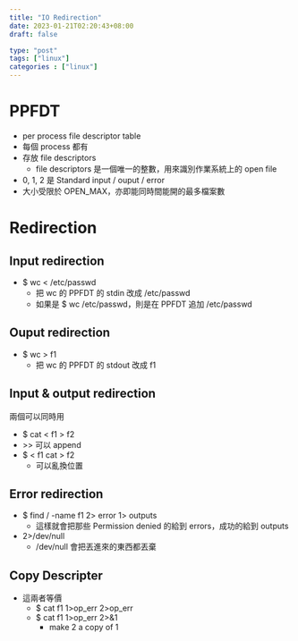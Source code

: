 ```yaml
---
title: "IO Redirection"
date: 2023-01-21T02:20:43+08:00
draft: false

type: "post"
tags: ["linux"]
categories : ["linux"]
---
```


# PPFDT
- per process file descriptor table
- 每個 process 都有
- 存放 file descriptors
    - file descriptors 是一個唯一的整數，用來識別作業系統上的 open file
- 0, 1, 2 是 Standard input / ouput / error
- 大小受限於 OPEN_MAX，亦即能同時間能開的最多檔案數

# Redirection

## Input redirection
- $ wc < /etc/passwd
    - 把 wc 的 PPFDT 的 stdin 改成 /etc/passwd
    - 如果是 $ wc /etc/passwd，則是在 PPFDT 追加 /etc/passwd

## Ouput redirection
- $ wc > f1
    - 把 wc 的 PPFDT 的 stdout 改成 f1

## Input & output redirection

兩個可以同時用
- $ cat < f1 > f2
- \>\> 可以 append
- $ < f1 cat > f2
    - 可以亂換位置

## Error redirection
- $ find / -name f1 2> error 1> outputs
    - 這樣就會把那些 Permission denied 的給到 errors，成功的給到 outputs
- 2>/dev/null
    - /dev/null 會把丟進來的東西都丟棄

## Copy Descripter

- 這兩者等價
    - $ cat f1 1>op_err 2>op_err 
    - $ cat f1 1>op_err 2>&1
        - make 2 a copy of 1
